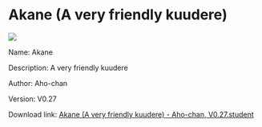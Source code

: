 # Akane (A very friendly kuudere)

<img src = "https://raw.githubusercontent.com/Arbiter1223/Koukou-Gurashi-Custom-Students/master/Students/Files/Akane%20(A%20very%20friendly%20kuudere).png">

Name: Akane

Description: A very friendly kuudere

Author: Aho-chan

Version: V0.27

Download link: <a href="https://raw.githubusercontent.com/Arbiter1223/Koukou-Gurashi-Custom-Students/master/Students/Files/Akane%20(A%20very%20friendly%20kuudere)%20-%20Aho-chan%2C%20V0.27.student">Akane (A very friendly kuudere) - Aho-chan, V0.27.student</a>
